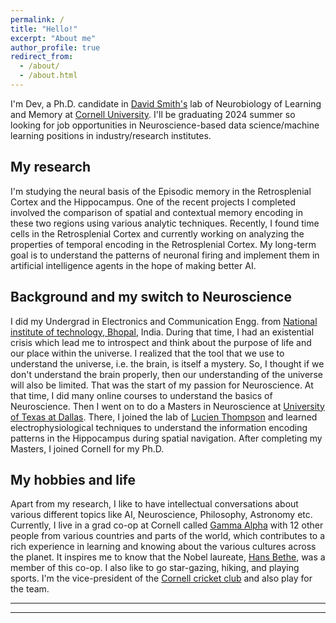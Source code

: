 ```yaml
---
permalink: /
title: "Hello!"
excerpt: "About me"
author_profile: true
redirect_from: 
  - /about/
  - /about.html
---
```


I'm Dev, a Ph.D. candidate in [David Smith's][lab_website] lab of Neurobiology of Learning and Memory at [Cornell University][university]. I'll be graduating 2024 summer so looking for job opportunities in Neuroscience-based data science/machine learning positions in industry/research institutes.


My research
------

I'm studying the neural basis of the Episodic memory in the Retrosplenial Cortex and the Hippocampus. One of the recent projects I completed involved the comparison of spatial and contextual memory encoding in these two regions using various analytic techniques. Recently, I found time cells in the Retrosplenial Cortex and currently working on analyzing the properties of temporal encoding in the Retrosplenial Cortex. My long-term goal is to understand the patterns of neuronal firing and implement them in artificial intelligence agents in the hope of making better AI.


Background and my switch to Neuroscience
------

I did my Undergrad in Electronics and Communication Engg. from [National institute of technology, Bhopal][ug], India. During that time, I had an existential crisis which lead me to introspect and think about the purpose of life and our place within the universe. I realized that the tool that we use to understand the universe, i.e. the brain, is itself a mystery. So, I thought if we don't understand the brain properly, then our understanding of the universe will also be limited. That was the start of my passion for Neuroscience. At that time, I did many online courses to understand the basics of Neuroscience. Then I went on to do a Masters in Neuroscience at [University of Texas at Dallas][masters]. There, I joined the lab of [Lucien Thompson][lab_utd] and learned electrophysiological techniques to understand the information encoding patterns in the Hippocampus during spatial navigation. After completing my Masters, I joined Cornell for my Ph.D.


My hobbies and life
------

Apart from my research, I like to have intellectual conversations about various different topics like AI, Neuroscience, Philosophy, Astronomy etc. Currently, I live in a grad co-op at Cornell called [Gamma Alpha][house] with 12 other people from various countries and parts of the world, which contributes to a rich experience in learning and knowing about the various cultures across the planet. It inspires me to know that the Nobel laureate, [Hans Bethe][nobel], was a member of this co-op. I also like to go star-gazing, hiking, and playing sports. I'm the vice-president of the [Cornell cricket club][cricket] and also play for the team.

---
---

[lab_website]: https://blogs.cornell.edu/davidsmithlab/
[university]: https://www.cornell.edu/
[ug]: http://www.manit.ac.in/
[masters]: https://www.utdallas.edu/
[lab_utd]: https://bbs.utdallas.edu/agingmemorylab/
[house]: https://www.gammaalphaithaca.com/
[nobel]: https://en.wikipedia.org/wiki/Hans_Bethe
[cricket]: https://www.facebook.com/cornellcricket/
